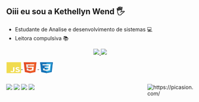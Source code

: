 ## Oiii eu sou a Kethellyn Wend 🖐
- Estudante de Analise e desenvolvimento de sistemas 💻
- Leitora compulsiva 📚


<div align="center">
  <a href="https://github.com/KethellynWend">
  <img height="180em" src="https://github-readme-stats.vercel.app/api?username=KethellynWend&show_icons=true&theme=dracula&include_all_commits=true&count_private=true"/>
  <img height="180em" src="https://github-readme-stats.vercel.app/api/top-langs/?username=KethellynWend&layout=compact&langs_count=7&theme=dracula"/>
</div>
<div style="display: inline_block"><br>
  <img align="center" alt="Wend-Js" height="30" width="40" src="https://raw.githubusercontent.com/devicons/devicon/master/icons/javascript/javascript-plain.svg">
  <img align="center" alt="Rafa-HTML" height="30" width="40" src="https://raw.githubusercontent.com/devicons/devicon/master/icons/html5/html5-original.svg">
  <img align="center" alt="Rafa-CSS" height="30" width="40" src="https://raw.githubusercontent.com/devicons/devicon/master/icons/css3/css3-original.svg">
 
 
</div>
  
  ##
 
<div> 
  <a href="https://instagram.com/kethellyn.wend" target="_blank"><img src="https://img.shields.io/badge/-Instagram-%23E4405F?style=for-the-badge&logo=instagram&logoColor=white" target="_blank"></a>
  <a href="https://discord.com/channels/@me" target="_blank"><img src="https://img.shields.io/badge/Discord-7289DA?style=for-the-badge&logo=discord&logoColor=white" target="_blank"></a> 
  <a href="https://www.linkedin.com/in/kethellyn-souza-3869931b0/" target="_blank"><img src="https://img.shields.io/badge/-LinkedIn-%230077B5?style=for-the-badge&logo=linkedin&logoColor=white" target="_blank"></a> 
  <a href = "mailto:kethellynwend.1@gmail.com"><img src="https://img.shields.io/badge/-Gmail-%23333?style=for-the-badge&logo=gmail&logoColor=white" target="_blank"></a>
  <a href="https://picasion.com/"><img src="https://i.picasion.com/pic91/708b466006a79ec142bd0dca7beca74c.gif" width="125" height="125" align="right" border="0" alt="https://picasion.com/" /></a><br /><a href="https://picasion.com/"></a>

 
</div>
